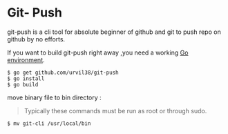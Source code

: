 # Git- Push
git-push is a cli tool for absolute beginner of github and git to push repo on github by no efforts.

If you want to build git-push right away ,you need a working [Go environment](https://golang.org/doc/install). 
```
$ go get github.com/urvil38/git-push
$ go install
$ go build
```
move binary file to bin directory :

>Typically these commands must be run as root or through sudo.
```
$ mv git-cli /usr/local/bin
```

